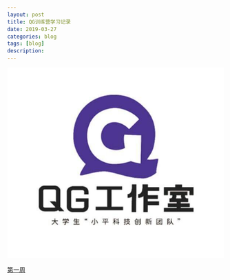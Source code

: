 ```yaml
---
layout: post
title: QG训练营学习记录
date: 2019-03-27
categories: blog
tags: [blog]
description:
---
```


![](/img/QG-studio.jpg)

[第一周](/blog/2019/03/27/QGstudio_week1/)
